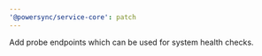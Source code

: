 ```yaml
---
'@powersync/service-core': patch
---
```


Add probe endpoints which can be used for system health checks.
